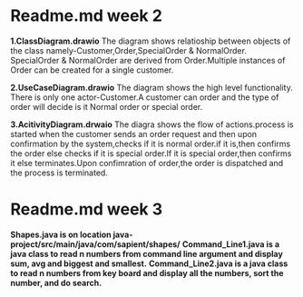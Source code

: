 # Readme.md week 2

**1.ClassDiagram.drawio**
The diagram shows relatioship between objects of the class namely-Customer,Order,SpecialOrder & NormalOrder.
SpecialOrder & NormalOrder are derived from Order.Multiple instances of Order can be created for a single customer.

**2.UseCaseDiagram.drawio**
The diagram shows the high level functionality.
There is only one actor-Customer.A customer can order and the type of order will decide is it Normal order or special order.

**3.AcitivityDiagram.drwaio**
The diagra shows the flow of actions.process is started when the customer sends an order request and then upon confirmation by the system,checks if it is normal order.if it is,then confirms the order else checks if it is special order.If it is special order,then confirms it else  terminates.Upon confimration of order,the order is dispatched and the process is terminated.
# Readme.md week 3

**Shapes.java is on location java-project/src/main/java/com/sapient/shapes/**
**Command_Line1.java is a java class to read n numbers from command line argument and display sum, avg and biggest and smallest.**
**Command_Line2.java is a java class  to read n numbers from key board and display all the numbers, sort the number, and do  search.**

